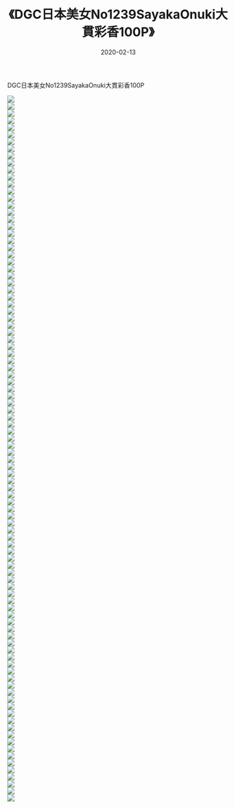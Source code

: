 ﻿---
layout: post
title:  《DGC日本美女No1239SayakaOnuki大貫彩香100P》
date:   2020-02-13
img: http://pic.660000.xyz/1:/性感/2020/DGC日本美女No1239SayakaOnuki大貫彩香100P/000.jpg
categories: [美女, 清纯, 唯美]
---

DGC日本美女No1239SayakaOnuki大貫彩香100P

  ![](http://pic.660000.xyz/1:/性感/2020/DGC日本美女No1239SayakaOnuki大貫彩香100P/001.jpg) <br> ![](http://pic.660000.xyz/1:/性感/2020/DGC日本美女No1239SayakaOnuki大貫彩香100P/002.jpg) <br> ![](http://pic.660000.xyz/1:/性感/2020/DGC日本美女No1239SayakaOnuki大貫彩香100P/003.jpg) <br> ![](http://pic.660000.xyz/1:/性感/2020/DGC日本美女No1239SayakaOnuki大貫彩香100P/004.jpg) <br> ![](http://pic.660000.xyz/1:/性感/2020/DGC日本美女No1239SayakaOnuki大貫彩香100P/005.jpg) <br> ![](http://pic.660000.xyz/1:/性感/2020/DGC日本美女No1239SayakaOnuki大貫彩香100P/006.jpg) <br> ![](http://pic.660000.xyz/1:/性感/2020/DGC日本美女No1239SayakaOnuki大貫彩香100P/007.jpg) <br> ![](http://pic.660000.xyz/1:/性感/2020/DGC日本美女No1239SayakaOnuki大貫彩香100P/008.jpg) <br> ![](http://pic.660000.xyz/1:/性感/2020/DGC日本美女No1239SayakaOnuki大貫彩香100P/009.jpg) <br> ![](http://pic.660000.xyz/1:/性感/2020/DGC日本美女No1239SayakaOnuki大貫彩香100P/010.jpg) <br> ![](http://pic.660000.xyz/1:/性感/2020/DGC日本美女No1239SayakaOnuki大貫彩香100P/011.jpg) <br> ![](http://pic.660000.xyz/1:/性感/2020/DGC日本美女No1239SayakaOnuki大貫彩香100P/012.jpg) <br> ![](http://pic.660000.xyz/1:/性感/2020/DGC日本美女No1239SayakaOnuki大貫彩香100P/013.jpg) <br> ![](http://pic.660000.xyz/1:/性感/2020/DGC日本美女No1239SayakaOnuki大貫彩香100P/014.jpg) <br> ![](http://pic.660000.xyz/1:/性感/2020/DGC日本美女No1239SayakaOnuki大貫彩香100P/015.jpg) <br> ![](http://pic.660000.xyz/1:/性感/2020/DGC日本美女No1239SayakaOnuki大貫彩香100P/016.jpg) <br> ![](http://pic.660000.xyz/1:/性感/2020/DGC日本美女No1239SayakaOnuki大貫彩香100P/017.jpg) <br> ![](http://pic.660000.xyz/1:/性感/2020/DGC日本美女No1239SayakaOnuki大貫彩香100P/018.jpg) <br> ![](http://pic.660000.xyz/1:/性感/2020/DGC日本美女No1239SayakaOnuki大貫彩香100P/019.jpg) <br> ![](http://pic.660000.xyz/1:/性感/2020/DGC日本美女No1239SayakaOnuki大貫彩香100P/020.jpg) <br> ![](http://pic.660000.xyz/1:/性感/2020/DGC日本美女No1239SayakaOnuki大貫彩香100P/021.jpg) <br> ![](http://pic.660000.xyz/1:/性感/2020/DGC日本美女No1239SayakaOnuki大貫彩香100P/022.jpg) <br> ![](http://pic.660000.xyz/1:/性感/2020/DGC日本美女No1239SayakaOnuki大貫彩香100P/023.jpg) <br> ![](http://pic.660000.xyz/1:/性感/2020/DGC日本美女No1239SayakaOnuki大貫彩香100P/024.jpg) <br> ![](http://pic.660000.xyz/1:/性感/2020/DGC日本美女No1239SayakaOnuki大貫彩香100P/025.jpg) <br> ![](http://pic.660000.xyz/1:/性感/2020/DGC日本美女No1239SayakaOnuki大貫彩香100P/026.jpg) <br> ![](http://pic.660000.xyz/1:/性感/2020/DGC日本美女No1239SayakaOnuki大貫彩香100P/027.jpg) <br> ![](http://pic.660000.xyz/1:/性感/2020/DGC日本美女No1239SayakaOnuki大貫彩香100P/028.jpg) <br> ![](http://pic.660000.xyz/1:/性感/2020/DGC日本美女No1239SayakaOnuki大貫彩香100P/029.jpg) <br> ![](http://pic.660000.xyz/1:/性感/2020/DGC日本美女No1239SayakaOnuki大貫彩香100P/030.jpg) <br> ![](http://pic.660000.xyz/1:/性感/2020/DGC日本美女No1239SayakaOnuki大貫彩香100P/031.jpg) <br> ![](http://pic.660000.xyz/1:/性感/2020/DGC日本美女No1239SayakaOnuki大貫彩香100P/032.jpg) <br> ![](http://pic.660000.xyz/1:/性感/2020/DGC日本美女No1239SayakaOnuki大貫彩香100P/033.jpg) <br> ![](http://pic.660000.xyz/1:/性感/2020/DGC日本美女No1239SayakaOnuki大貫彩香100P/034.jpg) <br> ![](http://pic.660000.xyz/1:/性感/2020/DGC日本美女No1239SayakaOnuki大貫彩香100P/035.jpg) <br> ![](http://pic.660000.xyz/1:/性感/2020/DGC日本美女No1239SayakaOnuki大貫彩香100P/036.jpg) <br> ![](http://pic.660000.xyz/1:/性感/2020/DGC日本美女No1239SayakaOnuki大貫彩香100P/037.jpg) <br> ![](http://pic.660000.xyz/1:/性感/2020/DGC日本美女No1239SayakaOnuki大貫彩香100P/038.jpg) <br> ![](http://pic.660000.xyz/1:/性感/2020/DGC日本美女No1239SayakaOnuki大貫彩香100P/039.jpg) <br> ![](http://pic.660000.xyz/1:/性感/2020/DGC日本美女No1239SayakaOnuki大貫彩香100P/040.jpg) <br> ![](http://pic.660000.xyz/1:/性感/2020/DGC日本美女No1239SayakaOnuki大貫彩香100P/041.jpg) <br> ![](http://pic.660000.xyz/1:/性感/2020/DGC日本美女No1239SayakaOnuki大貫彩香100P/042.jpg) <br> ![](http://pic.660000.xyz/1:/性感/2020/DGC日本美女No1239SayakaOnuki大貫彩香100P/043.jpg) <br> ![](http://pic.660000.xyz/1:/性感/2020/DGC日本美女No1239SayakaOnuki大貫彩香100P/044.jpg) <br> ![](http://pic.660000.xyz/1:/性感/2020/DGC日本美女No1239SayakaOnuki大貫彩香100P/045.jpg) <br> ![](http://pic.660000.xyz/1:/性感/2020/DGC日本美女No1239SayakaOnuki大貫彩香100P/046.jpg) <br> ![](http://pic.660000.xyz/1:/性感/2020/DGC日本美女No1239SayakaOnuki大貫彩香100P/047.jpg) <br> ![](http://pic.660000.xyz/1:/性感/2020/DGC日本美女No1239SayakaOnuki大貫彩香100P/048.jpg) <br> ![](http://pic.660000.xyz/1:/性感/2020/DGC日本美女No1239SayakaOnuki大貫彩香100P/049.jpg) <br> ![](http://pic.660000.xyz/1:/性感/2020/DGC日本美女No1239SayakaOnuki大貫彩香100P/050.jpg) <br> ![](http://pic.660000.xyz/1:/性感/2020/DGC日本美女No1239SayakaOnuki大貫彩香100P/051.jpg) <br> ![](http://pic.660000.xyz/1:/性感/2020/DGC日本美女No1239SayakaOnuki大貫彩香100P/052.jpg) <br> ![](http://pic.660000.xyz/1:/性感/2020/DGC日本美女No1239SayakaOnuki大貫彩香100P/053.jpg) <br> ![](http://pic.660000.xyz/1:/性感/2020/DGC日本美女No1239SayakaOnuki大貫彩香100P/054.jpg) <br> ![](http://pic.660000.xyz/1:/性感/2020/DGC日本美女No1239SayakaOnuki大貫彩香100P/055.jpg) <br> ![](http://pic.660000.xyz/1:/性感/2020/DGC日本美女No1239SayakaOnuki大貫彩香100P/056.jpg) <br> ![](http://pic.660000.xyz/1:/性感/2020/DGC日本美女No1239SayakaOnuki大貫彩香100P/057.jpg) <br> ![](http://pic.660000.xyz/1:/性感/2020/DGC日本美女No1239SayakaOnuki大貫彩香100P/058.jpg) <br> ![](http://pic.660000.xyz/1:/性感/2020/DGC日本美女No1239SayakaOnuki大貫彩香100P/059.jpg) <br> ![](http://pic.660000.xyz/1:/性感/2020/DGC日本美女No1239SayakaOnuki大貫彩香100P/060.jpg) <br> ![](http://pic.660000.xyz/1:/性感/2020/DGC日本美女No1239SayakaOnuki大貫彩香100P/061.jpg) <br> ![](http://pic.660000.xyz/1:/性感/2020/DGC日本美女No1239SayakaOnuki大貫彩香100P/062.jpg) <br> ![](http://pic.660000.xyz/1:/性感/2020/DGC日本美女No1239SayakaOnuki大貫彩香100P/063.jpg) <br> ![](http://pic.660000.xyz/1:/性感/2020/DGC日本美女No1239SayakaOnuki大貫彩香100P/064.jpg) <br> ![](http://pic.660000.xyz/1:/性感/2020/DGC日本美女No1239SayakaOnuki大貫彩香100P/065.jpg) <br> ![](http://pic.660000.xyz/1:/性感/2020/DGC日本美女No1239SayakaOnuki大貫彩香100P/066.jpg) <br> ![](http://pic.660000.xyz/1:/性感/2020/DGC日本美女No1239SayakaOnuki大貫彩香100P/067.jpg) <br> ![](http://pic.660000.xyz/1:/性感/2020/DGC日本美女No1239SayakaOnuki大貫彩香100P/068.jpg) <br> ![](http://pic.660000.xyz/1:/性感/2020/DGC日本美女No1239SayakaOnuki大貫彩香100P/069.jpg) <br> ![](http://pic.660000.xyz/1:/性感/2020/DGC日本美女No1239SayakaOnuki大貫彩香100P/070.jpg) <br> ![](http://pic.660000.xyz/1:/性感/2020/DGC日本美女No1239SayakaOnuki大貫彩香100P/071.jpg) <br> ![](http://pic.660000.xyz/1:/性感/2020/DGC日本美女No1239SayakaOnuki大貫彩香100P/072.jpg) <br> ![](http://pic.660000.xyz/1:/性感/2020/DGC日本美女No1239SayakaOnuki大貫彩香100P/073.jpg) <br> ![](http://pic.660000.xyz/1:/性感/2020/DGC日本美女No1239SayakaOnuki大貫彩香100P/074.jpg) <br> ![](http://pic.660000.xyz/1:/性感/2020/DGC日本美女No1239SayakaOnuki大貫彩香100P/075.jpg) <br> ![](http://pic.660000.xyz/1:/性感/2020/DGC日本美女No1239SayakaOnuki大貫彩香100P/076.jpg) <br> ![](http://pic.660000.xyz/1:/性感/2020/DGC日本美女No1239SayakaOnuki大貫彩香100P/077.jpg) <br> ![](http://pic.660000.xyz/1:/性感/2020/DGC日本美女No1239SayakaOnuki大貫彩香100P/078.jpg) <br> ![](http://pic.660000.xyz/1:/性感/2020/DGC日本美女No1239SayakaOnuki大貫彩香100P/079.jpg) <br> ![](http://pic.660000.xyz/1:/性感/2020/DGC日本美女No1239SayakaOnuki大貫彩香100P/080.jpg) <br> ![](http://pic.660000.xyz/1:/性感/2020/DGC日本美女No1239SayakaOnuki大貫彩香100P/081.jpg) <br> ![](http://pic.660000.xyz/1:/性感/2020/DGC日本美女No1239SayakaOnuki大貫彩香100P/082.jpg) <br> ![](http://pic.660000.xyz/1:/性感/2020/DGC日本美女No1239SayakaOnuki大貫彩香100P/083.jpg) <br> ![](http://pic.660000.xyz/1:/性感/2020/DGC日本美女No1239SayakaOnuki大貫彩香100P/084.jpg) <br> ![](http://pic.660000.xyz/1:/性感/2020/DGC日本美女No1239SayakaOnuki大貫彩香100P/085.jpg) <br> ![](http://pic.660000.xyz/1:/性感/2020/DGC日本美女No1239SayakaOnuki大貫彩香100P/086.jpg) <br> ![](http://pic.660000.xyz/1:/性感/2020/DGC日本美女No1239SayakaOnuki大貫彩香100P/087.jpg) <br> ![](http://pic.660000.xyz/1:/性感/2020/DGC日本美女No1239SayakaOnuki大貫彩香100P/088.jpg) <br> ![](http://pic.660000.xyz/1:/性感/2020/DGC日本美女No1239SayakaOnuki大貫彩香100P/089.jpg) <br> ![](http://pic.660000.xyz/1:/性感/2020/DGC日本美女No1239SayakaOnuki大貫彩香100P/090.jpg) <br> ![](http://pic.660000.xyz/1:/性感/2020/DGC日本美女No1239SayakaOnuki大貫彩香100P/091.jpg) <br> ![](http://pic.660000.xyz/1:/性感/2020/DGC日本美女No1239SayakaOnuki大貫彩香100P/092.jpg) <br> ![](http://pic.660000.xyz/1:/性感/2020/DGC日本美女No1239SayakaOnuki大貫彩香100P/093.jpg) <br> ![](http://pic.660000.xyz/1:/性感/2020/DGC日本美女No1239SayakaOnuki大貫彩香100P/094.jpg) <br> ![](http://pic.660000.xyz/1:/性感/2020/DGC日本美女No1239SayakaOnuki大貫彩香100P/095.jpg) <br> ![](http://pic.660000.xyz/1:/性感/2020/DGC日本美女No1239SayakaOnuki大貫彩香100P/096.jpg) <br> ![](http://pic.660000.xyz/1:/性感/2020/DGC日本美女No1239SayakaOnuki大貫彩香100P/097.jpg) <br> ![](http://pic.660000.xyz/1:/性感/2020/DGC日本美女No1239SayakaOnuki大貫彩香100P/098.jpg) <br> ![](http://pic.660000.xyz/1:/性感/2020/DGC日本美女No1239SayakaOnuki大貫彩香100P/099.jpg) <br> ![](http://pic.660000.xyz/1:/性感/2020/DGC日本美女No1239SayakaOnuki大貫彩香100P/100.jpg) <br>